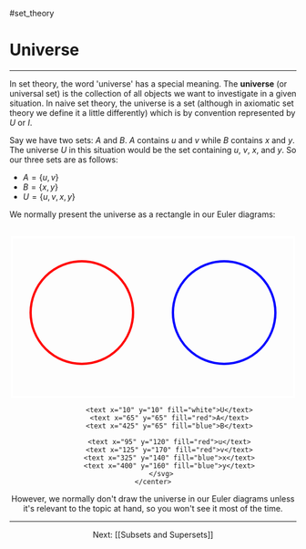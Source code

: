 #set_theory 

# Universe

---

In set theory, the word 'universe' has a special meaning. The **universe** (or universal set) is the collection of all objects we want to investigate in a given situation. In naive set theory, the universe is a set (although in axiomatic set theory we define it a little differently) which is by convention represented by $U$ or $I$.

Say we have two sets: $A$ and $B$. $A$ contains $u$ and $v$ while $B$ contains $x$ and $y$. The universe $U$ in this situation would be the set containing $u$, $v$, $x$, and $y$. So our three sets are as follows:

- $A = \{u, v\}$
- $B = \{x, y\}$
- $U = \{u, v, x, y\}$

We normally present the universe as a rectangle in our Euler diagrams:

<html>
	<center>
		<svg width="500" height="300">
			<rect x='2' y='18' width='496' height='280' stroke='white' stroke-width='4' fill='none' />
			<circle cx="125" cy="150" r="90" stroke="red" stroke-width="4" fill="none"/>
			<circle cx="375" cy="150" r="90" stroke="blue" stroke-width="4" fill="none"/>
			
			<text x="10" y="10" fill="white">U</text>
			<text x="65" y="65" fill="red">A</text>
			<text x="425" y="65" fill="blue">B</text>
			
			<text x="95" y="120" fill="red">u</text>
			<text x="125" y="170" fill="red">v</text>
			<text x="325" y="140" fill="blue">x</text>
			<text x="400" y="160" fill="blue">y</text>
		</svg>
	</center>
</html>

However, we normally don't draw the universe in our Euler diagrams unless it's relevant to the topic at hand, so you won't see it most of the time.

---

Next: [[Subsets and Supersets]]